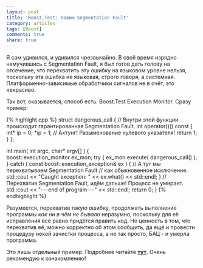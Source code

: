 ```yaml
---
layout: post
title: 'Boost.Test: ловим Segmentation Fault'
category: articles
tags: [Boost]
comments: true
share: true
---
```


Я сам удивился, и удивился чрезвычайно. В своё время изрядно намучившись с Segmentation Fault, я был готов дать голову на отсечение, что перехватить эту ошибку на языковом уровне нельзя, поскольку эта ошибка не языковая, строго говоря, а системная. Платформенно-зависимые обработчики сигналов не в счёт, это некрасиво.

Так вот, оказывается, способ есть: Boost.Test Execution Monitor. Сразу пример:

{% highlight cpp %}
struct dangerous_call {
    // Внутри этой функции происходит гарантированная Segmentation Fault.
    int operator()() const {
        int* ip = 0;
        *ip = 1;     // Ахтунг! Разыменование нулевого указателя!
        return 1;
    }
};

int main( int argc, char* argv[] ) {     
    boost::execution_monitor ex_mon;
    try {
        ex_mon.execute( dangerous_call() );
    } catch ( const boost::execution_exception& ex ) {
        // А тут мы перехватываем Segmentation Fault
        // как обыкновенное исключение.
        std::cout << "Caught exception: " << ex.what() << std::endl;
    }
    // Перехватив Segmentation Fault, идём дальше! Процесс не умирает.
    std::cout << "---end of program---" << std::endl;
    return 0;
}
{% endhighlight %}

Разумеется, перехватив такую ошибку, продолжать выполнение программы *как ни в чём не бывало* неразумно, поскольку для её исправления всё равно придётся править код. Но ценность в том, что перехватив её, можно корректно об этом сообщить, да ещё и провести процедуру некой зачистки процесса, а не так просто, БАЦ - и умерла программа.

Это лишь отдельный пример. Подробнее читайте **<a href="http://www.boost.org/doc/libs/1_47_0/libs/test/doc/html/execution-monitor.html">тут</a>**. Очень рекомендую к ознакомлению!
